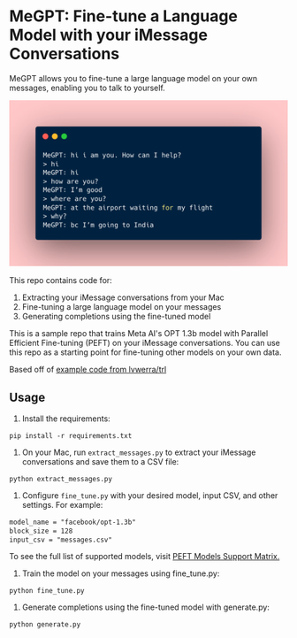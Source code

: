 # MeGPT: Fine-tune a Language Model with your iMessage Conversations

MeGPT allows you to fine-tune a large language model on your own messages, enabling you to talk to yourself.

<!-- add image -->

![MeGPT](/demo.png)

This repo contains code for:

1. Extracting your iMessage conversations from your Mac
1. Fine-tuning a large language model on your messages
1. Generating completions using the fine-tuned model

This is a sample repo that trains Meta AI's OPT 1.3b model with Parallel Efficient Fine-tuning (PEFT) on your iMessage conversations. You can use this repo as a starting point for fine-tuning other models on your own data.

Based off of [example code from lvwerra/trl](https://github.com/lvwerra/trl/blob/main/examples/sentiment/scripts/gpt-neox-20b_peft/clm_finetune_peft_imdb.py)

## Usage

1.  Install the requirements:

```
pip install -r requirements.txt
```

1. On your Mac, run `extract_messages.py` to extract your iMessage conversations and save them to a CSV file:

```
python extract_messages.py
```

1. Configure `fine_tune.py` with your desired model, input CSV, and other settings. For example:

```
model_name = "facebook/opt-1.3b"
block_size = 128
input_csv = "messages.csv"
```

To see the full list of supported models, visit [PEFT Models Support Matrix.](https://github.com/huggingface/peft#models-support-matrix)

1. Train the model on your messages using fine_tune.py:

```
python fine_tune.py
```

1. Generate completions using the fine-tuned model with generate.py:

```
python generate.py
```
